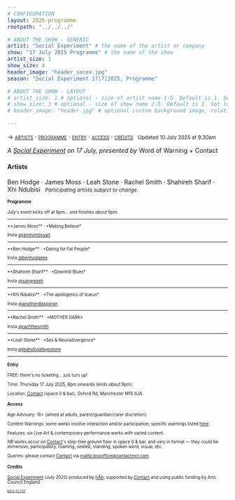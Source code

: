 ```yaml
---
# CONFIGURATION
layout: 2025-programme
rootpath: "../../../"

# ABOUT THE SHOW - GENERIC
artist: "Social Experiment" # the name of the artist or company
show: "17 July 2025 Programme" # the name of the show
artist_size: 1
show_size: 4
header_image: "header_socex.jpg"  
season: "Social Experiment 17|7|2025, Programme"

# ABOUT THE SHOW - LAYOUT
# artist_size: 1 # optional - size of artist name 1-5. Default is 1. Set longer names to lower values
# show_size: 3 # optional - size of show name 2-5. Default is 2. Set longer names to lower values
# header_image: "header.jpg" # optional custom background image, relative to current page

---
```

<span style='font-variant: small-caps'>→ [artists](/socialexperiment/jul2025/#artists) · [programme](/socialexperiment/jul2025/#programme) · [entry](/socialexperiment/jul2025/#entry) · [access](/socialexperiment/jul2025/#access) · [credits](/socialexperiment/jul2025/#credits)</span>&ensp; <small>Updated 10 July 2025 at 9.30am</small>          
         
*A [Social Experiment](/socialexperiment) on 17 July, presented by* Word of Warning + Contact         
         
#### Artists         
Ben&nbsp;Hodge&nbsp;· James&nbsp;Moss&nbsp;· Leah&nbsp;Stone&nbsp;· Rachel&nbsp;Smith&nbsp;· Shahireh&nbsp;Sharif&nbsp;· Xhi&nbsp;Ndubisi&ensp; <small>*Participating&nbsp;artists subject&nbsp;to&nbsp;change.*<small>         
         
#### Programme        
July's event kicks off at 6pm… and finishes *about* 9pm.         
<hr>         
**James Moss** · *Making Believe*         
         
Insta <a href="https://instagram.com/jamesmossart" target="_blank">@jamesmossart</a>          
<hr>         
**Ben Hodge** · *Dating for Fat People*         
         
Insta <a href="https://instagram.com/benhodgeee" target="_blank">@benhodgeee</a>          
<hr>         
**Shahireh Sharif** · *Downhill Blues*         
         
Insta <a href="https://instagram.com/sangrezeh" target="_blank">@sangrezeh</a>          
<hr>         
**Xhi Ndubisi** · *The apologetics of Icarus*         
         
Insta <a href="https://instagram.com/anotherdiasporan" target="_blank">@anotherdiasporan</a>          
<hr>         
**Rachel Smith** · *MOTHER DARK*         
         
Insta <a href="https://instagram.com/rachthesmith" target="_blank">@rachthesmith</a>          
<hr>         
**Leah Stone** · *Sex & Neurodivergence*          
         
Insta <a href="https://instagram.com/leaholiviafayestone" target="_blank">@leaholiviafayestone</a>          
<hr>         
         
#### Entry         
FREE: there's no ticketing… just turn up!         
         
Time: Thursday 17 July 2025, 6pm onwards (ends *about* 9pm).         
          
Location: <a href="https://contactmcr.com/visit/getting-here" target="_blank">Contact</a> (space 0 & bar), Oxford Rd, Manchester M15 6JA.         
         
#### Access         
Age Advisory: 16+ (aimed at adults, parent/guardian/carer discretion).         
          
Content Warnings: some works involve interaction and/or participation; specific warnings listed [here](/warnings).         
          
Features: six Live Art & contemporary performance works with varied content.         
         
*NB* works occur on <a href="https://contactmcr.com/visit/access" target="_blank">Contact</a>'s step-free ground floor in space 0 & bar, and vary in format — they could be immersive, participatory, roaming, seated, standing, spoken word, visual, etc.         
         
Queries: please contact <a href="https://contactmcr.com/visit/access" target="_blank">Contact</a> via <mailto:boxoffice@contactmcr.com>        
         
#### Credits          
[Social Experiment](/socialexperiment) (July 2025) produced by [hÅb](/hab); supported by <a href="https://contactmcr.com" target="_blank">Contact</a> and using public funding by Arts Council England.         
                 
<small><span style='font-variant: small-caps'>[back to top](/socialexperiment/jul2025)</span></small>
